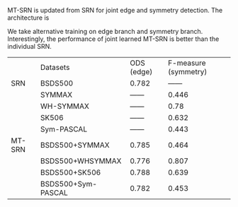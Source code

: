 MT-SRN is updated from SRN for joint edge and symmetry detection. The architecture is


We take alternative training on edge branch and symmetry branch. Interestingly, the performance of joint learned MT-SRN is better than the individual SRN.


<table>
   <tr>
      <td></td>
      <td>Datasets</td>
      <td>ODS (edge)</td>
      <td>F-measure (symmetry)</td>
   </tr>
   <tr>
      <td>SRN</td>
      <td>BSDS500</td>
      <td>0.782</td>
      <td>——</td>
   </tr>
   <tr>
      <td></td>
      <td>SYMMAX</td>
      <td>——</td>
      <td>0.446</td>
   </tr>
   <tr>
      <td></td>
      <td>WH-SYMMAX</td>
      <td>——</td>
      <td>0.78</td>
   </tr>
   <tr>
      <td></td>
      <td>SK506</td>
      <td>——</td>
      <td>0.632</td>
   </tr>
   <tr>
      <td></td>
      <td>Sym-PASCAL</td>
      <td>——</td>
      <td>0.443</td>
   </tr>
   <tr>
      <td>MT-SRN</td>
      <td>BSDS500+SYMMAX</td>
      <td>0.785</td>
      <td>0.464</td>
   </tr>
   <tr>
      <td></td>
      <td>BSDS500+WHSYMMAX</td>
      <td>0.776</td>
      <td>0.807</td>
   </tr>
   <tr>
      <td></td>
      <td>BSDS500+SK506</td>
      <td>0.788</td>
      <td>0.639</td>
   </tr>
   <tr>
      <td></td>
      <td>BSDS500+Sym-PASCAL</td>
      <td>0.782</td>
      <td>0.453</td>
   </tr>
</table>
